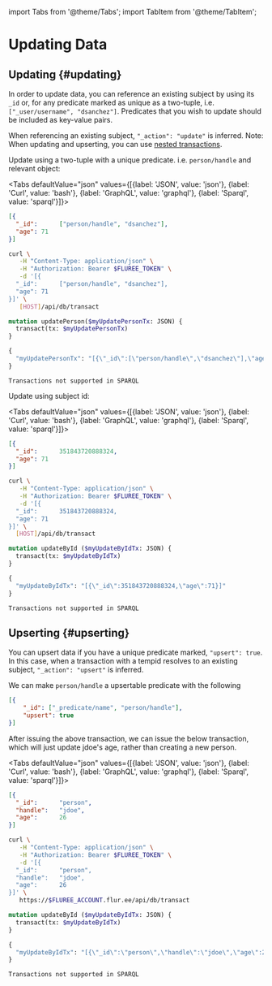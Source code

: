 import Tabs from '@theme/Tabs';
import TabItem from '@theme/TabItem';

# Updating Data

## Updating {#updating}

In order to update data, you can reference an existing subject by using its `_id` or, for any predicate marked as unique as a two-tuple, i.e. `["_user/username", "dsanchez"]`. Predicates that you wish to update should be included as key-value pairs.

When referencing an existing subject,  `"_action": "update"` is inferred. Note: When updating and upserting, you can use [nested transactions](/docs/transact/adding-data#nested-transactions).

Update using a two-tuple with a unique predicate. i.e. `person/handle` and relevant object: 

<Tabs
defaultValue="json"
values={[{label: 'JSON', value: 'json'},
{label: 'Curl', value: 'bash'},
{label: 'GraphQL', value: 'graphql'},
{label: 'Sparql', value: 'sparql'}]}>
<TabItem value="json">

```json
[{
  "_id":      ["person/handle", "dsanchez"],
  "age": 71
}]
```

</TabItem>

<TabItem value="bash">

```bash
curl \
   -H "Content-Type: application/json" \
   -H "Authorization: Bearer $FLUREE_TOKEN" \
   -d '[{
  "_id":      ["person/handle", "dsanchez"],
  "age": 71
}]' \
   [HOST]/api/db/transact
```

</TabItem>

<TabItem value="graphql">

```graphql
mutation updatePerson($myUpdatePersonTx: JSON) {
  transact(tx: $myUpdatePersonTx)
}

{
  "myUpdatePersonTx": "[{\"_id\":[\"person/handle\",\"dsanchez\"],\"age\":71}]"
}
```

</TabItem>

<TabItem value="sparql">

```sparql
Transactions not supported in SPARQL
```

</TabItem>
</Tabs>

Update using subject id:

<Tabs
defaultValue="json"
values={[{label: 'JSON', value: 'json'},
{label: 'Curl', value: 'bash'},
{label: 'GraphQL', value: 'graphql'},
{label: 'Sparql', value: 'sparql'}]}>
<TabItem value="json">

```json
[{
  "_id":      351843720888324,
  "age": 71
}]
```

</TabItem>

<TabItem value="bash">

```bash
curl \
   -H "Content-Type: application/json" \
   -H "Authorization: Bearer $FLUREE_TOKEN" \
   -d '[{
  "_id":      351843720888324,
  "age": 71
}]' \
  [HOST]/api/db/transact
```

</TabItem>

<TabItem value="graphql">

```graphql
mutation updateById ($myUpdateByIdTx: JSON) {
  transact(tx: $myUpdateByIdTx)
}

{
  "myUpdateByIdTx": "[{\"_id\":351843720888324,\"age\":71}]"
}
```

</TabItem>

<TabItem value="sparql">

```sparql
Transactions not supported in SPARQL
```

</TabItem>
</Tabs>

## Upserting {#upserting}

You can upsert data if you have a unique predicate marked, `"upsert": true`. In this case, when a transaction with a tempid resolves to an existing subject, `"_action": "upsert"` is inferred.

We can make `person/handle` a upsertable predicate with the following

```json
[{
    "_id": ["_predicate/name", "person/handle"],
    "upsert": true
}]
```

After issuing the above transaction, we can issue the below transaction, which will just update jdoe's age, rather than creating a new person.

<Tabs
defaultValue="json"
values={[{label: 'JSON', value: 'json'},
{label: 'Curl', value: 'bash'},
{label: 'GraphQL', value: 'graphql'},
{label: 'Sparql', value: 'sparql'}]}>
<TabItem value="json">

```json
[{
  "_id":      "person",
  "handle":   "jdoe",
  "age":      26
}]
```

</TabItem>

<TabItem value="bash">

```bash
curl \
   -H "Content-Type: application/json" \
   -H "Authorization: Bearer $FLUREE_TOKEN" \
   -d '[{
  "_id":      "person",
  "handle":   "jdoe",
  "age":      26
}]' \
   https://$FLUREE_ACCOUNT.flur.ee/api/db/transact
   ```

</TabItem>

<TabItem value="graphql">

```graphql
mutation updateById ($myUpdateByIdTx: JSON) {
  transact(tx: $myUpdateByIdTx)
}

{
  "myUpdateByIdTx": "[{\"_id\":\"person\",\"handle\":\"jdoe\",\"age\":26}]"
}
```

</TabItem>

<TabItem value="sparql">

```sparql
Transactions not supported in SPARQL
```

</TabItem>
</Tabs>
